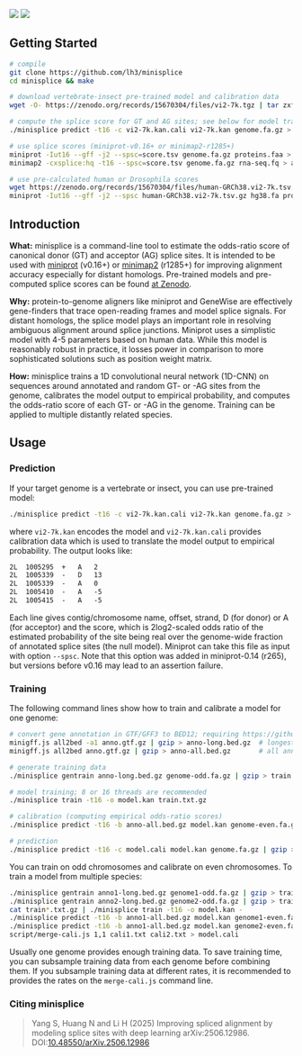 [![](https://img.shields.io/badge/preprint-doi:10.48550/arXiv.2506.12986-blue)](https://doi.org/10.48550/arXiv.2506.12986)
[![](https://img.shields.io/badge/resource-doi:10.5281/zenodo.15446314-blue)](https://doi.org/10.5281/zenodo.15446314)

## Getting Started
```sh
# compile
git clone https://github.com/lh3/minisplice
cd minisplice && make

# download vertebrate-insect pre-trained model and calibration data
wget -O- https://zenodo.org/records/15670304/files/vi2-7k.tgz | tar zxf -

# compute the splice score for GT and AG sites; see below for model training
./minisplice predict -t16 -c vi2-7k.kan.cali vi2-7k.kan genome.fa.gz > score.tsv

# use splice scores (miniprot-v0.16+ or minimap2-r1285+)
miniprot -Iut16 --gff -j2 --spsc=score.tsv genome.fa.gz proteins.faa > align.gff
minimap2 -cxsplice:hq -t16 --spsc=score.tsv genome.fa.gz rna-seq.fq > align.paf

# use pre-calculated human or Drosophila scores
wget https://zenodo.org/records/15670304/files/human-GRCh38.vi2-7k.tsv.gz
miniprot -Iut16 --gff -j2 --spsc human-GRCh38.vi2-7k.tsv.gz hg38.fa proteins.faa
```

## Introduction

**What:** minisplice is a command-line tool to estimate the odds-ratio score of
canonical donor (GT) and acceptor (AG) splice sites. It is intended to be used
with [miniprot][mp] (v0.16+) or [minimap2][mm2] (r1285+) for improving alignment accuracy especially for
distant homologs. Pre-trained models and pre-computed splice scores can be found
[at Zenodo][zn].

**Why:** protein-to-genome aligners like miniprot and GeneWise are effectively
gene-finders that trace open-reading frames and model splice signals. For
distant homologs, the splice model plays an important role in resolving ambiguous
alignment around splice junctions. Miniprot uses a simplistic model with 4-5
parameters based on human data. While this model is reasonably robust in
practice, it losses power in comparison to more sophisticated solutions such as
position weight matrix.

**How:** minisplice trains a 1D convolutional neural network (1D-CNN) on
sequences around annotated and random GT- or -AG sites from the genome,
calibrates the model output to empirical probability, and computes the
odds-ratio score of each GT- or -AG in the genome. Training can be applied to
multiple distantly related species.

## Usage

### Prediction

If your target genome is a vertebrate or insect, you can use pre-trained model:
```sh
./minisplice predict -t16 -c vi2-7k.kan.cali vi2-7k.kan genome.fa.gz > score.tsv
```
where `vi2-7k.kan` encodes the model and `vi2-7k.kan.cali` provides calibration data
which is used to translate the model output to empirical probability. The
output looks like:
```txt
2L  1005295  +   A   2
2L  1005339  -   D   13
2L  1005339  -   A   0
2L  1005410  -   A   -5
2L  1005415  -   A   -5
```
Each line gives contig/chromosome name, offset, strand, D (for donor) or
A (for acceptor) and the score, which is 2log2-scaled odds ratio of the
estimated probability of the site being real over the genome-wide fraction of
annotated splice sites (the null model). Miniprot can take this file as input
with option `--spsc`. Note that this option was added in miniprot-0.14 (r265),
but versions before v0.16 may lead to an assertion failure.

### Training

The following command lines show how to train and calibrate a model for one genome:
```sh
# convert gene annotation in GTF/GFF3 to BED12; requiring https://github.com/lh3/minigff
minigff.js all2bed -a1 anno.gtf.gz | gzip > anno-long.bed.gz  # longest protein-coding only
minigff.js all2bed anno.gtf.gz | gzip > anno-all.bed.gz       # all annotation

# generate training data
./minisplice gentrain anno-long.bed.gz genome-odd.fa.gz | gzip > train.txt.gz

# model training; 8 or 16 threads are recommended
./minisplice train -t16 -o model.kan train.txt.gz

# calibration (computing empirical odds-ratio scores)
./minisplice predict -t16 -b anno-all.bed.gz model.kan genome-even.fa.gz > model.cali

# prediction
./minisplice predict -t16 -c model.cali model.kan genome.fa.gz | gzip > score.tsv.gz
```
You can train on odd chromosomes and calibrate on even chromosomes. To train a
model from multiple species:
```sh
./minisplice gentrain anno1-long.bed.gz genome1-odd.fa.gz | gzip > train1.txt.gz
./minisplice gentrain anno2-long.bed.gz genome2-odd.fa.gz | gzip > train2.txt.gz
cat train*.txt.gz | ./minisplice train -t16 -o model.kan -
./minisplice predict -t16 -b anno1-all.bed.gz model.kan genome1-even.fa.gz > cali1.txt
./minisplice predict -t16 -b anno1-all.bed.gz model.kan genome2-even.fa.gz > cali2.txt
script/merge-cali.js 1,1 cali1.txt cali2.txt > model.cali
```
Usually one genome provides enough training data. To save training time, you
can subsample training data from each genome before combining them. If you
subsample training data at different rates, it is recommended to provides the
rates on the `merge-cali.js` command line.

### Citing minisplice

> Yang S, Huang N and Li H (2025) Improving spliced alignment by modeling splice sites with deep learning
> arXiv:2506.12986. DOI:[10.48550/arXiv.2506.12986](https://doi.org/10.48550/arXiv.2506.12986)

[mp]: https://github.com/lh3/miniprot
[mm2]: https://github.com/lh3/minimap2
[zn]: https://zenodo.org/records/15446314
